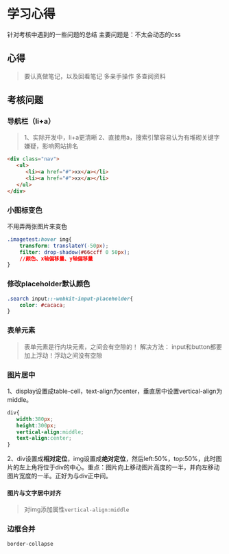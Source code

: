 # 学习心得
针对考核中遇到的一些问题的总结
主要问题是：不太会动态的css

## 心得
>要认真做笔记，以及回看笔记
>多亲手操作
>多查阅资料

## 考核问题
### 导航栏（li+a）

>1、实际开发中，li+a更清晰
>2、直接用a，搜索引擎容易认为有堆砌关键字嫌疑，影响网站排名

```html
<div class="nav">
   <ul>
      <li><a href="#">xx</a></li>
      <li><a href="#">xx</a></li>
   </ul>
</div>
```

### 小图标变色

不用弄两张图片来变色

```css
.imagetest:hover img{
    transform: translateY(-50px);
    filter: drop-shadow(#66ccff 0 50px);
    //颜色、x轴偏移量、y轴偏移量
}
```

### 修改placeholder默认颜色

```css
.search input::-webkit-input-placeholder{
    color: #cacaca;
}

```

### 表单元素

>表单元素是行内块元素，之间会有空隙的！
>解决方法：
>input和button都要加上浮动！浮动之间没有空隙



### 图片居中

1、display设置成table-cell，text-align为center，垂直居中设置vertical-align为middle。

```css
div{
   width:380px;
   height:300px;
   vertical-align:middle;
   text-align:center;
}
```

2、div设置成**相对定位**，img设置成**绝对定位**，然后left:50%，top:50%，此时图片的左上角将位于div的中心。重点：图片向上移动图片高度的一半，并向左移动图片宽度的一半。正好为与div正中间。

#### 图片与文字居中对齐

>对img添加属性`vertical-align:middle`

### 边框合并

`border-collapse`
